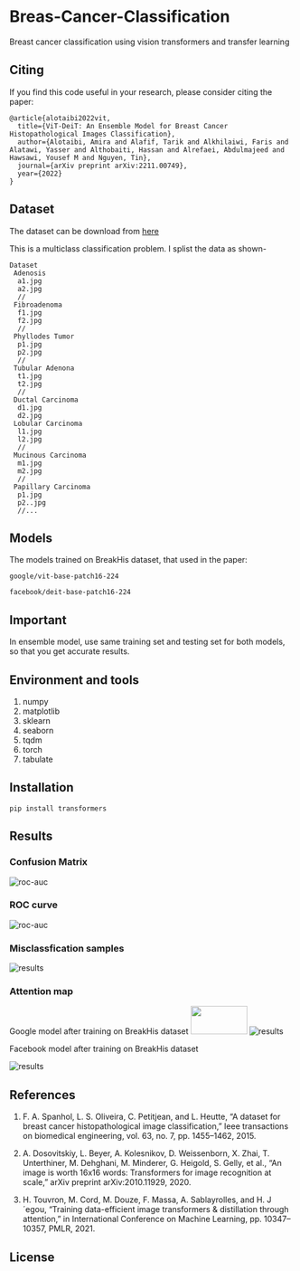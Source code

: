 # Breas-Cancer-Classification
Breast cancer classification using vision transformers and transfer learning

## Citing

If you find this code useful in your research, please consider citing the paper:

```
@article{alotaibi2022vit,
  title={ViT-DeiT: An Ensemble Model for Breast Cancer Histopathological Images Classification},
  author={Alotaibi, Amira and Alafif, Tarik and Alkhilaiwi, Faris and Alatawi, Yasser and Althobaiti, Hassan and Alrefaei, Abdulmajeed and Hawsawi, Yousef M and Nguyen, Tin},
  journal={arXiv preprint arXiv:2211.00749},
  year={2022}
}

```

## Dataset

The dataset can be download from [here](https://web.inf.ufpr.br/vri/databases/breast-cancer-histopathological-database-breakhis/)

This is a multiclass classification problem. I splist the data as shown-

```
Dataset
 Adenosis 
  a1.jpg
  a2.jpg
  //
 Fibroadenoma 
  f1.jpg
  f2.jpg
  //
 Phyllodes Tumor
  p1.jpg
  p2.jpg
  //
 Tubular Adenona
  t1.jpg
  t2.jpg
  //
 Ductal Carcinoma
  d1.jpg
  d2.jpg
 Lobular Carcinoma
  l1.jpg
  l2.jpg
  //
 Mucinous Carcinoma
  m1.jpg
  m2.jpg
  //
 Papillary Carcinoma
  p1.jpg
  p2..jpg
  //...
```

## Models
The models trained on BreakHis dataset, that used in the paper:

`google/vit-base-patch16-224`

`facebook/deit-base-patch16-224`

## Important 

In ensemble model, use same training set and testing set for both models, so that you get accurate results.

## Environment and tools

1. numpy
2. matplotlib
3. sklearn
4. seaborn
5. tqdm
6. torch
7. tabulate

## Installation

`pip install transformers`

## Results

### Confusion Matrix

![roc-auc](images/confusionMatrix2.png)

### ROC curve

![roc-auc](images/ROC.png)

### Misclassfication samples

![results](images/missClassify2.png)

### Attention map 

Google model after training on BreakHis dataset
<img src="images/map1_GModel.png" width="100" height="50">
![results](images/map1_GModel.png)

Facebook model after training on BreakHis dataset

![results](images/map1_FModel.png)


## References

1. F. A. Spanhol, L. S. Oliveira, C. Petitjean, and L. Heutte, “A dataset for
breast cancer histopathological image classification,” Ieee transactions
on biomedical engineering, vol. 63, no. 7, pp. 1455–1462, 2015.

2. A. Dosovitskiy, L. Beyer, A. Kolesnikov, D. Weissenborn, X. Zhai,
T. Unterthiner, M. Dehghani, M. Minderer, G. Heigold, S. Gelly, et al.,
“An image is worth 16x16 words: Transformers for image recognition
at scale,” arXiv preprint arXiv:2010.11929, 2020.

3. H. Touvron, M. Cord, M. Douze, F. Massa, A. Sablayrolles, and
H. J´egou, “Training data-efficient image transformers & distillation
through attention,” in International Conference on Machine Learning,
pp. 10347–10357, PMLR, 2021.



## License

```

```
